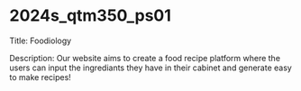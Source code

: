 # 2024s_qtm350_ps01

Title: Foodiology

Description: Our website aims to create a food recipe platform where the users can input the ingrediants they have in their cabinet and generate easy to make recipes!

